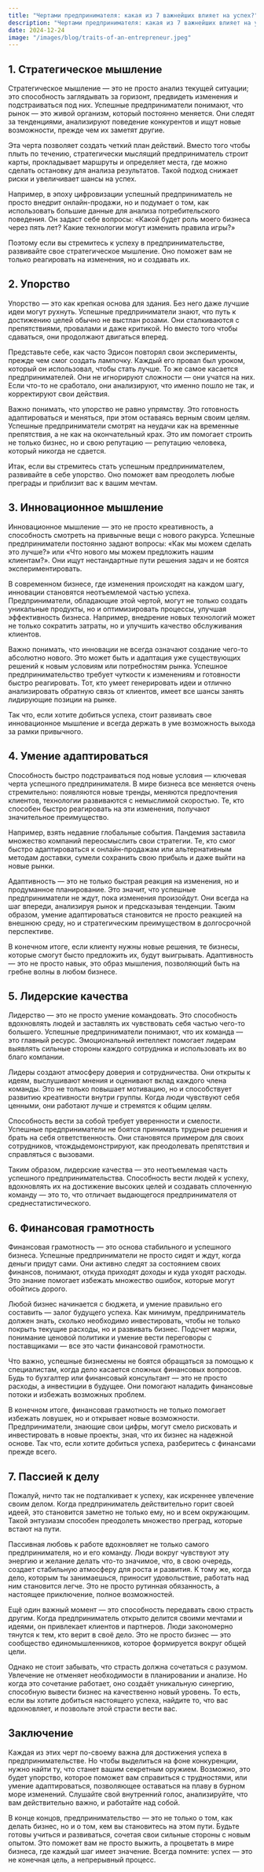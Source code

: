 ```yaml
---  
title: "Чертами предпринимателя: какая из 7 важнейших влияет на успех?"  
description: "Чертами предпринимателя: какая из 7 важнейших влияет на успех?"  
date: 2024-12-24
image: "/images/blog/traits-of-an-entrepreneur.jpeg" 
---
```


## 1. Стратегическое мышление 

Стратегическое мышление — это не просто анализ текущей ситуации; это способность заглядывать за горизонт, предвидеть изменения и подстраиваться под них. Успешные предприниматели понимают, что рынок — это живой организм, который постоянно меняется. Они следят за тенденциями, анализируют поведение конкурентов и ищут новые возможности, прежде чем их заметят другие.

Эта черта позволяет создать четкий план действий. Вместо того чтобы плыть по течению, стратегически мыслящий предприниматель строит карты, прокладывает маршруты и определяет места, где можно сделать остановку для анализа результатов. Такой подход снижает риски и увеличивает шансы на успех.

Например, в эпоху цифровизации успешный предприниматель не просто внедрит онлайн-продажи, но и подумает о том, как использовать большие данные для анализа потребительского поведения. Он задаст себе вопросы: «Какой будет роль моего бизнеса через пять лет? Какие технологии могут изменить правила игры?»

Поэтому если вы стремитесь к успеху в предпринимательстве, развивайте свое стратегическое мышление. Оно поможет вам не только реагировать на изменения, но и создавать их.
## 2. Упорство

Упорство — это как крепкая основа для здания. Без него даже лучшие идеи могут рухнуть. Успешные предприниматели знают, что путь к достижению целей обычно не выстлан розами. Они сталкиваются с препятствиями, провалами и даже критикой. Но вместо того чтобы сдаваться, они продолжают двигаться вперед. 

Представьте себе, как часто Эдисон повторял свои эксперименты, прежде чем смог создать лампочку. Каждый его провал был уроком, который он использовал, чтобы стать лучше. То же самое касается предпринимателей. Они не игнорируют сложности — они учатся на них. Если что-то не сработало, они анализируют, что именно пошло не так, и корректируют свои действия.

Важно понимать, что упорство не равно упрямству. Это готовность адаптироваться и меняться, при этом оставаясь верным своим целям. Успешные предприниматели смотрят на неудачи как на временные препятствия, а не как на окончательный крах. Это им помогает строить не только бизнес, но и свою репутацию — репутацию человека, который никогда не сдается. 

Итак, если вы стремитесь стать успешным предпринимателем, развивайте в себе упорство. Оно поможет вам преодолеть любые преграды и приблизит вас к вашим мечтам.
## 3. Инновационное мышление

Инновационное мышление — это не просто креативность, а способность смотреть на привычные вещи с нового ракурса. Успешные предприниматели постоянно задают вопросы: «Как мы можем сделать это лучше?» или «Что нового мы можем предложить нашим клиентам?». Они ищут нестандартные пути решения задач и не боятся экспериментировать.

В современном бизнесе, где изменения происходят на каждом шагу, инновации становятся неотъемлемой частью успеха. Предприниматели, обладающие этой чертой, могут не только создать уникальные продукты, но и оптимизировать процессы, улучшая эффективность бизнеса. Например, внедрение новых технологий может не только сократить затраты, но и улучшить качество обслуживания клиентов.

Важно понимать, что инновации не всегда означают создание чего-то абсолютно нового. Это может быть и адаптация уже существующих решений к новым условиям или потребностям рынка. Успешное предпринимательство требует чуткости к изменениям и готовности быстро реагировать. Тот, кто умеет генерировать идеи и отлично анализировать обратную связь от клиентов, имеет все шансы занять лидирующие позиции на рынке. 

Так что, если хотите добиться успеха, стоит развивать свое инновационное мышление и всегда держать в уме возможность выхода за рамки привычного.
## 4. Умение адаптироваться

Способность быстро подстраиваться под новые условия — ключевая черта успешного предпринимателя. В мире бизнеса все меняется очень стремительно: появляются новые тренды, меняются предпочтения клиентов, технологии развиваются с немыслимой скоростью. Те, кто способен быстро реагировать на эти изменения, получают значительное преимущество.

Например, взять недавние глобальные события. Пандемия заставила множество компаний переосмыслить свои стратегии. Те, кто смог быстро адаптироваться к онлайн-продажам или альтернативным методам доставки, сумели сохранить свою прибыль и даже выйти на новые рынки. 

Адаптивность — это не только быстрая реакция на изменения, но и продуманное планирование. Это значит, что успешные предприниматели не ждут, пока изменения произойдут. Они всегда на шаг впереди, анализируя рынок и предсказывая тенденции. Таким образом, умение адаптироваться становится не просто реакцией на внешнюю среду, но и стратегическим преимуществом в долгосрочной перспективе. 

В конечном итоге, если клиенту нужны новые решения, те бизнесы, которые смогут бысто предложить их, будут выигрывать. Адаптивность — это не просто навык, это образ мышления, позволяющий быть на гребне волны в любом бизнесе.
## 5. Лидерские качества

Лидерство — это не просто умение командовать. Это способность вдохновлять людей и заставлять их чувствовать себя частью чего-то большего. Успешные предприниматели понимают, что их команда — это главный ресурс. Эмоциональный интеллект помогает лидерам выявлять сильные стороны каждого сотрудника и использовать их во благо компании.

Лидеры создают атмосферу доверия и сотрудничества. Они открыты к идеям, выслушивают мнения и оценивают вклад каждого члена команды. Это не только повышает мотивацию, но и способствует развитию креативности внутри группы. Когда люди чувствуют себя ценными, они работают лучше и стремятся к общим целям.

Способность вести за собой требует уверенности и смелости. Успешные предприниматели не боятся принимать трудные решения и брать на себя ответственность. Они становятся примером для своих сотрудников, чтождыдемонстрируют, как преодолевать препятствия и справляться с вызовами.

Таким образом, лидерские качества — это неотъемлемая часть успешного предпринимательства. Способность вести людей к успеху, вдохновлять их на достижение высоких целей и создавать сплоченную команду — это то, что отличает выдающегося предпринимателя от среднестатистического.
## 6. Финансовая грамотность

Финансовая грамотность — это основа стабильного и успешного бизнеса. Успешные предприниматели не просто сидят и ждут, когда деньги придут сами. Они активно следят за состоянием своих финансов, понимают, откуда приходят доходы и куда уходят расходы. Это знание помогает избежать множество ошибок, которые могут обойтись дорого.

Любой бизнес начинается с бюджета, и умение правильно его составить — залог будущего успеха. Как минимум, предприниматель должен знать, сколько необходимо инвестировать, чтобы не только покрыть текущие расходы, но и развивать бизнес. Подсчет маржи, понимание ценовой политики и умение вести переговоры с поставщиками — все это части финансовой грамотности.

Что важно, успешные бизнесмены не боятся обращаться за помощью к специалистам, когда дело касается сложных финансовых вопросов. Будь то бухгалтер или финансовый консультант — это не просто расходы, а инвестиции в будущее. Они помогают наладить финансовые потоки и избежать возможных проблем.

В конечном итоге, финансовая грамотность не только помогает избежать ловушек, но и открывает новые возможности. Предприниматели, знающие свои цифры, могут смело рисковать и инвестировать в новые проекты, зная, что их бизнес на надежной основе. Так что, если хотите добиться успеха, разберитесь с финансами прежде всего.
## 7. Пассией к делу

Пожалуй, ничто так не подталкивает к успеху, как искреннее увлечение своим делом. Когда предприниматель действительно горит своей идеей, это становится заметно не только ему, но и всем окружающим. Такой энтузиазм способен преодолеть множество преград, которые встают на пути.

Пассивная любовь к работе вдохновляет не только самого предпринимателя, но и его команду. Люди вокруг чувствуют эту энергию и желание делать что-то значимое, что, в свою очередь, создает стабильную атмосферу для роста и развития. К тому же, когда дело, которым ты занимаешься, приносит удовольствие, работать над ним становится легче. Это не просто рутинная обязанность, а настоящее приключение, полное возможностей.

Ещё один важный момент — это способность передавать свою страсть другим. Когда предприниматель открыто делится своими мечтами и идеями, он привлекает клиентов и партнеров. Люди закономерно тянутся к тем, кто верит в своё дело. Это не просто бизнес — это сообщество единомышленников, которое формируется вокруг общей цели.

Однако не стоит забывать, что страсть должна сочетаться с разумом. Увлечение не отменяет необходимости в планировании и анализе. Но когда это сочетание работает, оно создаёт уникальную синергию, способную вывести бизнес на качественно новый уровень. То есть, если вы хотите добиться настоящего успеха, найдите то, что вас вдохновляет, и позвольте этой страсти вести вас.
## Заключение

Каждая из этих черт по-своему важна для достижения успеха в предпринимательстве. Но чтобы выделиться на фоне конкуренции, нужно найти ту, что станет вашим секретным оружием. Возможно, это будет упорство, которое поможет вам справиться с трудностями, или умение адаптироваться, позволяющее оставаться на плаву в бурном море изменений. Слушайте свой внутренний голос, анализируйте, что вам действительно важно, и работайте над собой.

В конце концов, предпринимательство — это не только о том, как делать бизнес, но и о том, кем вы становитесь на этом пути. Будьте готовы учиться и развиваться, сочетая свои сильные стороны с новым опытом. Это поможет вам не просто выжить, а процветать в мире бизнеса, где каждый шаг имеет значение. Всегда помните: успех — это не конечная цель, а непрерывный процесс.